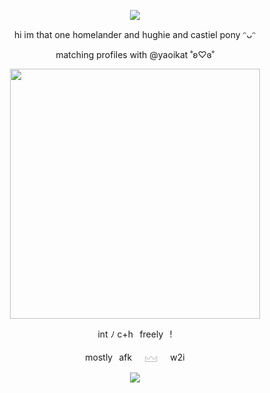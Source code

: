 <p align="center">
  <img src="https://komarev.com/ghpvc/?username=cxstiiel&color=blue&style=plasic&abbreviated=true&label=𓆩♡𓆪">
</p>
<p align="center">
  hi im that one homelander and hughie and castiel pony ᵔᴗᵔ
</p>

<p align="center">
  matching profiles with @yaoikat ˚ʚ♡ɞ˚
</p>

<p align="center">
  <img src="https://media.discordapp.net/attachments/1061108643988242482/1350473098683486248/Untitled37_20250315101748.png?ex=67d6dd95&is=67d58c15&hm=91719b62054b0e9d5f7f9a0f8d383be55662b6b03f140072eec8bbbc47a8d33c&=&format=webp&quality=lossless&width=780&height=780" width="400">
</p>

<p align="center">
int ‎ﾉ ‎c+h⠀freely⠀!
</p>

<p align="center">
mostly⠀afk⠀⠀𓈉⠀⠀w2i
</p>

<p align="center">
<img src="https://spotify-github-profile.kittinanx.com/api/view?uid=8qjzua4g5ryvk12mr2oq10sp4&cover_image=true&theme=novatorem&show_offline=false&background_color=121212&interchange=false&bar_color=53b14f&bar_color_cover=true">
</p>
